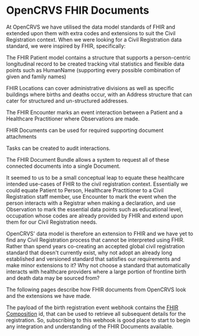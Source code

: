 # OpenCRVS FHIR Documents

At OpenCRVS we have utilised the data model standards of FHIR and extended upon them with extra codes and extensions to suit the Civil Registration context. When we were looking for a Civil Registration data standard, we were inspired by FHIR, specifically:&#x20;

The FHIR Patient model contains a structure that supports a person-centric  longitudinal record to be created tracking vital statistics and flexible data points such as HumanName (supporting every possible combination of given and family names)

FHIR Locations can cover administrative divisions as well as specific buildings where births and deaths occur, with an Address structure that can cater for structured and un-structured addresses. &#x20;

The FHIR Encounter marks an event interaction between a Patient and a Healthcare Practitioner where Observations are made. &#x20;

FHIR Documents can be used for required supporting document attachments

Tasks can be created to audit interactions. &#x20;

The FHIR Document Bundle allows a system to request all of these connected documents into a single Document.

It seemed to us to be a small conceptual leap to equate these healthcare intended use-cases of FHIR to the civil registration context.  Essentially we could equate Patient to Person, Healthcare Practitioner to a Civil Registration staff member, use Encounter to mark the event when the person interacts with a Registrar when making a declaration, and use Observation to mark the essential data points such as educational level, occupation whose codes are already provided by FHIR and extend upon them for our Civil Registration needs.

OpenCRVS' data model is therefore an extension to FHIR and we have yet to find any Civil Registration process that cannot be interpreted using FHIR. Rather than spend years co-creating an accepted global civil registration standard that doesn't currently exist, why not adopt an already long established and versioned standard that satisfies our requirements and make minor extensions to it?  Why not choose a standard that automatically interacts with healthcare providers where a large portion of frontline birth and death data may be sourced from?

The following pages describe how FHIR documents from OpenCRVS look and the extensions we have made.

The payload of the birth registration event webhook contains the [FHIR Composition](https://www.hl7.org/fhir/composition.html) id, that can be used to retrieve all subsequent details for the registration. So, subscribing to this webhook is good place to start to begin any integration and understanding of the FHIR Documents available.&#x20;

###
